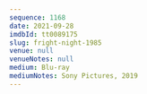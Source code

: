 ```yaml
---
sequence: 1168
date: 2021-09-28
imdbId: tt0089175
slug: fright-night-1985
venue: null
venueNotes: null
medium: Blu-ray
mediumNotes: Sony Pictures, 2019
---
```

